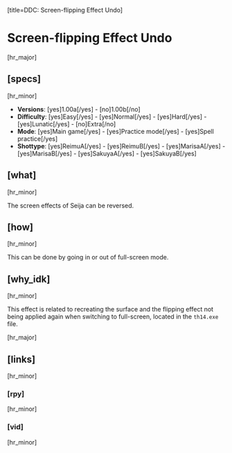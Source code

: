 [title=DDC: Screen-flipping Effect Undo]
# Screen-flipping Effect Undo

[hr_major]
## [specs]
[hr_minor]

* **Versions**: [yes]1.00a[/yes] - [no]1.00b[/no]
* **Difficulty**: [yes]Easy[/yes] - [yes]Normal[/yes] - [yes]Hard[/yes] - [yes]Lunatic[/yes] - [no]Extra[/no]
* **Mode**: [yes]Main game[/yes] -  [yes]Practice mode[/yes] - [yes]Spell practice[/yes]
* **Shottype**: [yes]ReimuA[/yes] - [yes]ReimuB[/yes] - [yes]MarisaA[/yes] - [yes]MarisaB[/yes] - [yes]SakuyaA[/yes] - [yes]SakuyaB[/yes]

## [what]
[hr_minor]

The screen effects of Seija can be reversed.

## [how]
[hr_minor]

This can be done by going in or out of full-screen mode.


## [why_idk]
[hr_minor]

This effect is related to recreating the surface and the flipping effect not being applied again when switching to full-screen, located in the  ``th14.exe`` file.


[hr_major]
## [links]
[hr_minor]
### [rpy]
[hr_minor]
### [vid]
[hr_minor]
